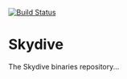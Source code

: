 [![Build Status](http://ci-logs.skydive.network/skydive-create-binaries/badge)](http://ci-logs.skydive.network/skydive-create-binaries)

# Skydive
The Skydive binaries repository...
